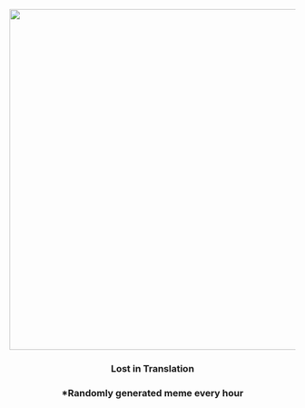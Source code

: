 <p align="center">
        <img src="https://i.redd.it/yaradey627z81.gif" width="600" height="600">
        </p>
        <h3 align="center">Lost in Translation</h3>
        <h3 align="center">*Randomly generated meme every hour</h3>
    